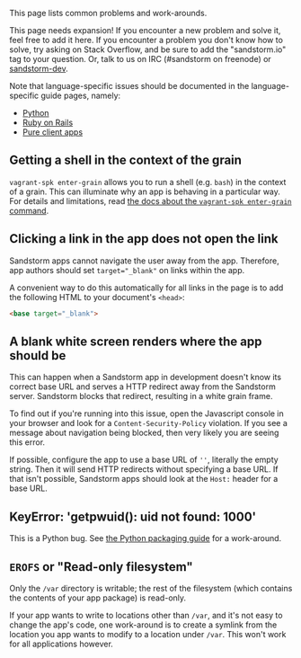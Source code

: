 This page lists common problems and work-arounds.

This page needs expansion! If you encounter a new problem and solve it, feel
free to add it here. If you encounter a problem you don't know how to solve,
try asking on Stack Overflow, and be sure to add the "sandstorm.io" tag to your
question. Or, talk to us on IRC (#sandstorm on freenode) or
[sandstorm-dev](https://groups.google.com/group/sandstorm-dev).

Note that language-specific issues should be documented in the
language-specific guide pages, namely:

* [Python](raw-python.md)
* [Ruby on Rails](raw-ruby-on-rails.md)
* [Pure client apps](raw-pure-client-apps.md)

## Getting a shell in the context of the grain

`vagrant-spk enter-grain` allows you to run a shell (e.g. `bash`) in the context of a grain. This can
illuminate why an app is behaving in a particular way. For details and limitations, read [the
docs about the `vagrant-spk enter-grain` command](../vagrant-spk/debugging.md).

## Clicking a link in the app does not open the link

Sandstorm apps cannot navigate the user away from the app. Therefore, app
authors should set `target="_blank"` on links within the app.

A convenient way to do this automatically for all links in the page is to add
the following HTML to your document's `<head>`:

```html
<base target="_blank">
```

## A blank white screen renders where the app should be

This can happen when a Sandstorm app in development doesn't know its
correct base URL and serves a HTTP redirect away from the Sandstorm
server. Sandstorm blocks that redirect, resulting in a white grain
frame.

To find out if you're running into this issue, open the Javascript
console in your browser and look for a `Content-Security-Policy`
violation. If you see a message about navigation being blocked, then
very likely you are seeing this error.

If possible, configure the app to use a base URL of `''`, literally
the empty string. Then it will send HTTP redirects without
specifying a base URL. If that isn't possible, Sandstorm apps should
look at the `Host:` header for a base URL.

## KeyError: 'getpwuid(): uid not found: 1000'

This is a Python bug. See
[the Python packaging guide](raw-python.md#keyerror-getpwuid-uid-not-found-1000)
for a work-around.

## `EROFS` or "Read-only filesystem"

Only the `/var` directory is writable; the rest of the filesystem (which
contains the contents of your app package) is read-only.

If your app wants to write to locations other than `/var`, and it's not easy to
change the app's code, one work-around is to create a symlink from the location
you app wants to modify to a location under `/var`.  This won't work for all
applications however.
